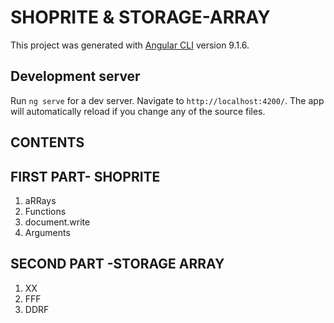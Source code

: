 # SHOPRITE & STORAGE-ARRAY

This project was generated with [Angular CLI](https://github.com/angular/angular-cli) version 9.1.6.


## Development server

Run `ng serve` for a dev server. Navigate to `http://localhost:4200/`. The app will automatically reload if you change any of the source files.



## CONTENTS

## FIRST PART- SHOPRITE

1. aRRays
2. Functions
3. document.write
4. Arguments

## SECOND PART -STORAGE ARRAY

1. XX
2. FFF
3. DDRF